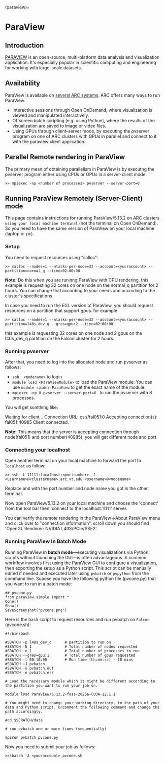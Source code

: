 (paraview)=

# ParaView

## Introduction

[PARAVIEW](https://www.paraview.org) is an open-source, multi-platform data analysis and visualization application. It's especially popular in scientific computing and engineering for working with large-scale datasets.

## Availability

ParaView is available on [several ARC systems](/software). ARC offers many ways to run ParaView:
- Interactive sessions through Open OnDemand, where visualization is viewed and manipulated interactively. 
- Offscreen batch scripting (e.g. using Python), where the results of the visualization are saved to image or video files.
- Using GPUs through client–server mode, by executing the pvserver program on one of ARC clusters with GPUs in parallel  and connect to it with the paraview client application. 


## Parallel Remote rendering in ParaView

The primary mean of obtaining parallelism in ParaView is by executng the pvserver program either using CPUs or GPUs in a server-client mode. 

```
>> mpiexec -np <number of processes> pvserver --server-port=0
```

##  Running ParaView Remotely (Server-Client) mode 

This page contains instructions for running ParaView/5.13.2 on ARC clusters `using your local machine terminal` (not the terminal on Open OnDemand). So you need to have the same version of ParaView on your local machine (laptop or pc). 


### Setup
You need to request resources using "salloc":
```
>> salloc --nodes=1 --ntasks-per-node=32 --account=<youraccount> --partition=normal_q --time=02:00:00
```
**Note:** Do this when you are runinng ParaView with CPU rendering. this example is requesting 32 cores on one node on the normal_q partition for 2 hours. You can change that according to your needs and according to the cluster's specifications.

In case you need to run the EGL version of ParaView, you should request resources on a partition that support gpus. for example:
```
>> salloc --nodes=1 --ntasks-per-node=32 --account=<youraccount> --partition=l40s_dev_q --gres=gpu:2 --time=02:00:00
```
this example is requesting 32 cores on one node and 2 gpus on the l40s_dev_q partition on the Falcon cluster for 2 hours.


### Running pvserver
After that, you need to log into the allocated node and run pvserver as follows:

- `ssh  <nodename>` to login
- `module load <ParaViewModule>` to load the ParaView module. You can use `module spider ParaView` to get the exact name of the module.
- `mpiexec -np 8 pvserver --server-port=0 ` to run the pvserver with 8 processes.

You will get somthing like:

Waiting for client...
Connection URL: cs://fal051:0
Accepting connection(s): fal051:40985
Client connected.

**Note:**
This means that the server is accepting connection through node(fal051) and port number(40985), you will get different node and port.

### Connecting your localhost

Open another terminal on your local machine to forward the port to `localhost` as follow:

```
>> ssh -L 11111:localhost:<portnumber> -J <username>@<clustername>.arc.vt.edu <username>@<nodename>
```
Replace <portnumber> and <nodename> with the port number and node name you got in the other terminal.

Now open ParaView/5.13.2 on your local machine and choose the 'connect' from the tool bar then 
'connect to the localhost:11111' server.

You can verify the remote rendering in the ParaView->About ParaView menu and click over to "connection information". scroll down you should find 'OpenGL Renderer: NVIDIA L40S/PCIe/SSE2'.

### Running ParaView In Batch Mode

Running ParaView in **batch mode**—executing visualizations via Python scripts without launching the GUI—is often advantageous. A common workflow involves first using the ParaView GUI to configure a visualization, then exporting the setup as a Python script. This script can be manually edited if needed and executed later using `pvbatch` or `pvpython` from the command line. Supose you have the following python file (pvcone.py) that you want to run in a batch mode:

```
## pvcone.py
from paraview.simple import *
Cone()
Show()
SaveScreenshot("pvcone.png")
```

Here is the bash script to request resources and run pvbatch on `Falcon` (pvcone.sh):

```
#!/bin/bash

#SBATCH -p l40s_dev_q      # partition to run on
#SBATCH -N 1               # Total number of nodes requested
#SBATCH -n 1               # Total number of processes to run
#SBATCH --gres=gpu:1       # Total number of gpus requested 
#SBATCH -t 00:10:00        # Run time (hh:mm:ss) - 10 mins
#SBATCH -J pvbatch
#SBATCH -o pvbatch.out
#SBATCH -e pvbatch.err

# Load the necessary module which it might be different according to the partition you want to run your job on.

module load ParaView/5.13.2-foss-2023a-CUDA-12.1.1

# You might need to change your working directory, to the path of your data and Python script. Uncomment the following command and change the path accordingly.

#cd $SCRATCH/data

# run pvbatch one or more times (sequentially)

mpirun pvbatch pvcone.py
```

Now you need to submit your job as follows:

```>>sbatch -A <youraccount> pvcone.sh ```

